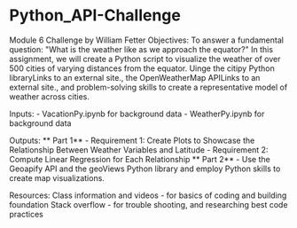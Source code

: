 # Python_API-Challenge
Module 6 Challenge by William Fetter
Objectives: To answer a fundamental question: "What is the weather like as we approach the equator?"
            In this assignment, we will create a Python script to visualize the weather of over 500 cities of varying distances from the equator. Uinge the citipy Python   
            libraryLinks to an external site., the OpenWeatherMap APILinks to an external site., and problem-solving skills to create a representative model of weather across cities.

Inputs: 
     - VacationPy.ipynb for background data
     - WeatherPy.ipynb for background data
     
Outputs:
  **  Part 1**
    - Requirement 1: Create Plots to Showcase the Relationship Between Weather Variables and Latitude
    - Requirement 2: Compute Linear Regression for Each Relationship
  **  Part 2**
    - Use the Geoapify API and the geoViews Python library and employ Python skills to create map visualizations.
    
Resources:
Class information and videos - for basics of coding and building foundation
Stack overflow - for trouble shooting, and researching best code practices
